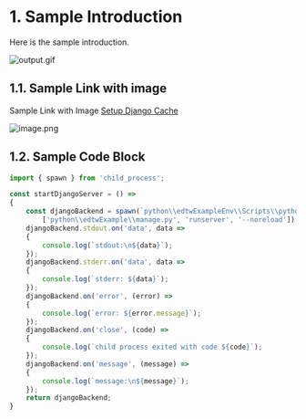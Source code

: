 # 1. Sample Introduction

Here is the sample introduction.

![output.gif](https://cdn.hashnode.com/res/hashnode/image/upload/v1651470983404/FNd_aj4WP.gif)

## 1.1. Sample Link with image
Sample Link with Image
[Setup Django Cache](https://docs.djangoproject.com/en/4.0/ref/settings/#caches)

![image.png](https://cdn.hashnode.com/res/hashnode/image/upload/v1651459141290/Lu8-l6ztU.png)


## 1.2. Sample Code Block

``` typescript
import { spawn } from 'child_process';

const startDjangoServer = () =>
{
	const djangoBackend = spawn(`python\\edtwExampleEnv\\Scripts\\python.exe`,
		['python\\edtwExample\\manage.py', 'runserver', '--noreload']);
	djangoBackend.stdout.on('data', data =>
	{
		console.log(`stdout:\n${data}`);
	});
	djangoBackend.stderr.on('data', data =>
	{
		console.log(`stderr: ${data}`);
	});
	djangoBackend.on('error', (error) =>
	{
		console.log(`error: ${error.message}`);
	});
	djangoBackend.on('close', (code) =>
	{
		console.log(`child process exited with code ${code}`);
	});
	djangoBackend.on('message', (message) =>
	{
		console.log(`message:\n${message}`);
	});
	return djangoBackend;
}
```